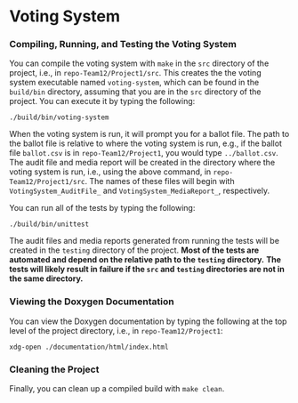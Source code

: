 # Voting System

### Compiling, Running, and Testing the Voting System

You can compile the voting system with `make` in the `src` directory of the project,
i.e., in `repo-Team12/Project1/src`.
This creates the the voting system executable named `voting-system`, which can be found in the `build/bin` directory,
assuming that you are in the `src` directory of the project.
You can execute it by typing the following:

```
./build/bin/voting-system
```

When the voting system is run, it will prompt you for a ballot file.
The path to the ballot file is relative to where the voting system is run,
e.g., if the ballot file `ballot.csv` is in `repo-Team12/Project1`,
you would type `../ballot.csv`.
The audit file and media report will be created in the directory where the voting system is run,
i.e., using the above command, in `repo-Team12/Project1/src`.
The names of these files will begin with `VotingSystem_AuditFile_` and `VotingSystem_MediaReport_`, respectively.

You can run all of the tests by typing the following:

```
./build/bin/unittest
```

The audit files and media reports generated from running the tests will be created in the `testing` directory of the project.
**Most of the tests are automated and depend on the relative path to the `testing` directory.**
**The tests will likely result in failure if the `src` and `testing` directories are not in the same directory.**

### Viewing the Doxygen Documentation

<!---You can generate the Doxygen webpages and UML with `make docs` at the top level of the project directory.--->
You can view the Doxygen documentation by typing the following at the top level of the project directory,
i.e., in `repo-Team12/Project1`:

```
xdg-open ./documentation/html/index.html
```

### Cleaning the Project

Finally, you can clean up a compiled build with `make clean`.

